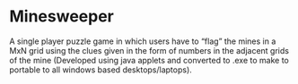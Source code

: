 # Minesweeper
A single player puzzle game in which users have to “flag” the mines in a MxN grid using the clues given in the form of numbers in the adjacent grids of the mine (Developed using java applets and converted to .exe to make to portable to all windows based desktops/laptops).
